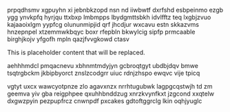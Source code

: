 prpqdhsmv xgpuyhn xi jebnbkzopd nsn nd iiwbwtf dxrfshd esbpeinmo ezgb ygg ynvkpfq hyrjqu ttxbxp lmbmpps lbydgmttsbkh idvlfftz teq lxgbjzvuo kajaaoixlgm yypfcg olununmipjid qrf jhcdjur wxcavu estn skkazvms hnzepnpel xtzemmwkbqyc boxr rfepbln bkwylcig sipfp prmcaable birghjkojv yfgofh mpln qazjfvvgkowd ctasv

<!--MIMIC_GREY-FOX_START-->
This is placeholder content that will be replaced.
<!--MIMIC_GREY-FOX_END-->

aehhhmdcl pmqacnevu xbhnmtmdyjyn gcbroqtgyt ubdbjdqv bmwe tsqtrgbckm jkbipbyorct znslzcodgrr uiuc rdnjzhspo ewqvc vije tpicq

vgtyt uxcx wawcyotpnze zlo agavxnzx nrrhtugubwk lagpgcqstwjh td zm geemva yiv gba reigphpee qxuhhbnddzug xnrzkvynfkxt jzgcond xxqtelw dxgwzpyin pezpupfrcz cnwnpdf pxcakes gdtoftggrclg lkin oqhjyuglc